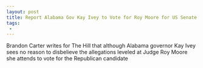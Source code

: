 ```yaml
---
layout: post
title: Report Alabama Gov Kay Ivey to Vote for Roy Moore for US Senate
tags:
 -
---
```

Brandon Carter writes for The Hill that although Alabama governor Kay Ivey sees no reason to disbelieve the allegations leveled at Judge Roy Moore she attends to vote for the Republican candidate
